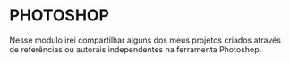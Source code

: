 # PHOTOSHOP
Nesse modulo irei compartilhar alguns dos meus projetos criados através de referências ou autorais independentes na ferramenta Photoshop.
